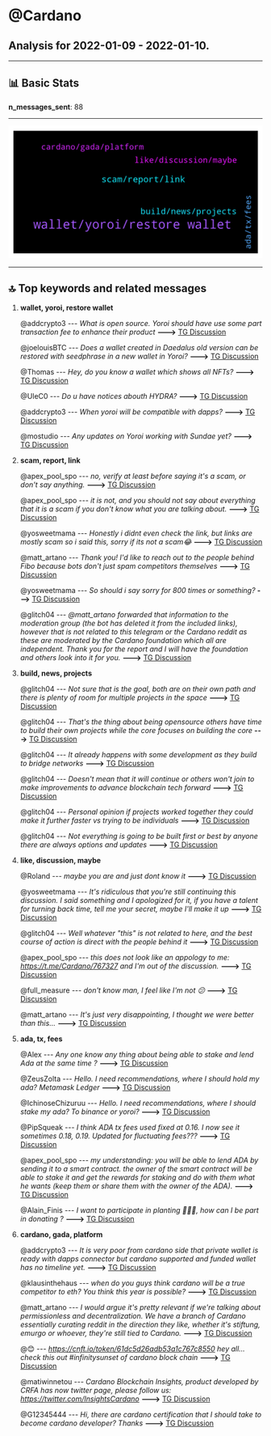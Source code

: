 # **@Cardano**
 ## Analysis for **2022-01-09** - **2022-01-10**.

---

## 📊 **Basic Stats**

**n_messages_sent**: 88

---
![wordcloud](Cardano_1Days_wordcloud.png)

---


## 🔝 **Top keywords and related messages**

1. **wallet, yoroi, restore wallet**

    @addcrypto3 --- *What is open source. Yoroi should have use some part transaction fee to enhance their product* **--->** [TG Discussion](https://t.me/Cardano/767199)

    @joelouisBTC --- *Does a wallet created in Daedalus old version can be restored with seedphrase in a new wallet in Yoroi?* **--->** [TG Discussion](https://t.me/Cardano/767106)

    @Thomas --- *Hey, do you know a wallet which shows all NFTs?* **--->** [TG Discussion](https://t.me/Cardano/767136)

    @UleC0 --- *Do u have notices abouth HYDRA?* **--->** [TG Discussion](https://t.me/Cardano/767183)

    @addcrypto3 --- *When yoroi will be compatible with dapps?* **--->** [TG Discussion](https://t.me/Cardano/767184)

    @mostudio --- *Any updates on Yoroi working with Sundae yet?* **--->** [TG Discussion](https://t.me/Cardano/767287)

2. **scam, report, link**

    @apex_pool_spo --- *no, verify at least before saying it's a scam, or don't say anything.* **--->** [TG Discussion](https://t.me/Cardano/767335)

    @apex_pool_spo --- *it is not, and you should not say about everything that it is a scam if you don't know what you are talking about.* **--->** [TG Discussion](https://t.me/Cardano/767332)

    @yosweetmama --- *Honestly i didnt even check the link, but links are mostly scam so i said this, sorry if its not a scam😂* **--->** [TG Discussion](https://t.me/Cardano/767327)

    @matt_artano --- *Thank you! I'd like to reach out to the people behind Fibo because bots don't just spam competitors themselves* **--->** [TG Discussion](https://t.me/Cardano/767271)

    @yosweetmama --- *So should i say sorry for 800 times or something?* **--->** [TG Discussion](https://t.me/Cardano/767333)

    @glitch04 --- *@matt_artano forwarded that information to the moderation group (the bot has deleted it from the included links), however that is not related to this telegram or the Cardano reddit as these are moderated by the Cardano foundation which all are independent. Thank you for the report and I will have the foundation and others look into it for you.* **--->** [TG Discussion](https://t.me/Cardano/767268)

3. **build, news, projects**

    @glitch04 --- *Not sure that is the goal, both are on their own path and there is plenty of room for multiple projects in the space* **--->** [TG Discussion](https://t.me/Cardano/767209)

    @glitch04 --- *That's the thing about being opensource others have time to build their own projects while the core focuses on building the core* **--->** [TG Discussion](https://t.me/Cardano/767193)

    @glitch04 --- *It already happens with some development as they build to bridge networks* **--->** [TG Discussion](https://t.me/Cardano/767220)

    @glitch04 --- *Doesn't mean that it will continue or others won't join to make improvements to advance blockchain tech forward* **--->** [TG Discussion](https://t.me/Cardano/767219)

    @glitch04 --- *Personal opinion if projects worked together they could make it further faster vs trying to be individuals* **--->** [TG Discussion](https://t.me/Cardano/767210)

    @glitch04 --- *Not everything is going to be built first or best by anyone there are always options and updates* **--->** [TG Discussion](https://t.me/Cardano/767194)

4. **like, discussion, maybe**

    @Roland --- *maybe you are and just dont know it* **--->** [TG Discussion](https://t.me/Cardano/767632)

    @yosweetmama --- *It's ridiculous that you're still continuing this discussion. I said something and I apologized for it, if you have a talent for turning back time, tell me your secret, maybe I'll make it up* **--->** [TG Discussion](https://t.me/Cardano/767337)

    @glitch04 --- *Well whatever "this" is not related to here, and the best course of action is direct with the people behind it* **--->** [TG Discussion](https://t.me/Cardano/767273)

    @apex_pool_spo --- *this does not look like an appology to me: https://t.me/Cardano/767327 and I'm out of the discussion.* **--->** [TG Discussion](https://t.me/Cardano/767338)

    @full_measure --- *don't know man, I feel like I'm not 😕* **--->** [TG Discussion](https://t.me/Cardano/767633)

    @matt_artano --- *It's just very disappointing, I thought we were better than this...* **--->** [TG Discussion](https://t.me/Cardano/767272)

5. **ada, tx, fees**

    @Alex --- *Any one know any thing about being able to stake and lend Ada at the same time ?* **--->** [TG Discussion](https://t.me/Cardano/767563)

    @ZeusZolta --- *Hello. I need recommendations, where I should hold my ada? Metamask Ledger* **--->** [TG Discussion](https://t.me/Cardano/767751)

    @IchinoseChizuruu --- *Hello. I need recommendations, where I should stake my ada? To binance or yoroi?* **--->** [TG Discussion](https://t.me/Cardano/767710)

    @PipSqueak --- *I think ADA tx fees used fixed at 0.16. I now see it sometimes 0.18, 0.19. Updated for fluctuating fees???* **--->** [TG Discussion](https://t.me/Cardano/767544)

    @apex_pool_spo --- *my understanding: you will be able to lend ADA by sending it to a smart contract. the owner of the smart contract will be able to stake it and get the rewards for staking and do with them what he wants (keep them or share them with the owner of the ADA).* **--->** [TG Discussion](https://t.me/Cardano/767580)

    @Alain_Finis --- *I want to participate in planting 🎄🌴🎄, how can I be part in donating ?* **--->** [TG Discussion](https://t.me/Cardano/767524)

6. **cardano, gada, platform**

    @addcrypto3 --- *It  is very poor from cardano side that private wallet is ready with dapps connector but cardano supported and funded wallet has no timeline yet.* **--->** [TG Discussion](https://t.me/Cardano/767189)

    @klausinthehaus --- *when do you guys think cardano will be a true competitor to eth? You think this year is possible?* **--->** [TG Discussion](https://t.me/Cardano/767206)

    @matt_artano --- *I would argue it's pretty relevant if we're talking about permissionless and decentralization. We have a branch of Cardano essentially curating reddit in the direction they like, whether it's stiftung, emurgo or whoever, they're still tied to Cardano.* **--->** [TG Discussion](https://t.me/Cardano/767340)

    @😊 --- *https://cnft.io/token/61dc5d26adb53a1c767c8550 hey all... check this out #infinitysunset of cardano block chain* **--->** [TG Discussion](https://t.me/Cardano/767742)

    @matiwinnetou --- *Cardano Blockchain Insights, product developed by CRFA has now twitter page, please follow us: https://twitter.com/InsightsCardano* **--->** [TG Discussion](https://t.me/Cardano/767117)

    @G12345444 --- *Hi, there are cardano certification that I should take to become cardano developer? Thanks* **--->** [TG Discussion](https://t.me/Cardano/767727)

